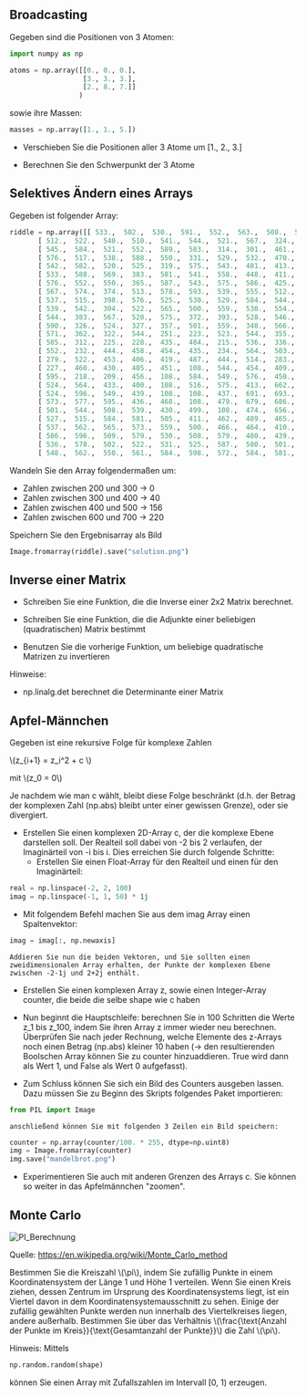 <!-- 
.. title: 5 - Numpy - Übung
.. slug: numpy_uebungen
.. date: 2017-07-07 00:00:00 UTC+01:00
.. tags: mathjax
.. category: 
.. link: 
.. description: 
.. type: text
-->



## Broadcasting

Gegeben sind die Positionen von 3 Atomen:

```python
import numpy as np

atoms = np.array([[0., 0., 0.],
                  [3., 3., 3.],
                  [2., 8., 7.]]
                 )
```

sowie ihre Massen:

```python
masses = np.array([1., 1., 5.])
```

* Verschieben Sie die Positionen aller 3 Atome um [1., 2., 3.]

* Berechnen Sie den Schwerpunkt der 3 Atome

## Selektives Ändern eines Arrays

Gegeben ist folgender Array:

```python
riddle = np.array([[ 533.,  502.,  530.,  591.,  552.,  563.,  508.,  581.,  570.,  557.,  510.,  303.,  355.,  389.,  306.,  598.,  540.,  526.,  585.,  599.,  505.,  547.,  569.,  566.,  580.,  564.,  531.,  573.],
       [ 512.,  522.,  540.,  510.,  541.,  544.,  521.,  567.,  324.,  388.,  384.,  495.,  457.,  469.,  485.,  300.,  426.,  410.,  584.,  545.,  518.,  591.,  518.,  536.,  508.,  556.,  595.,  560.],
       [ 545.,  584.,  521.,  552.,  589.,  583.,  314.,  301.,  461.,  473.,  436.,  469.,  478.,  440.,  449.,  431.,  461.,  461.,  322.,  319.,  592.,  522.,  554.,  569.,  593.,  502.,  551.,  514.],
       [ 576.,  517.,  538.,  588.,  550.,  331.,  529.,  532.,  470.,  469.,  471.,  461.,  426.,  400.,  450.,  462.,  422.,  430.,  454.,  487.,  398.,  529.,  584.,  567.,  594.,  522.,  530.,  506.],
       [ 542.,  582.,  520.,  525.,  319.,  575.,  543.,  481.,  413.,  474.,  408.,  446.,  433.,  465.,  409.,  448.,  407.,  401.,  485.,  434.,  403.,  360.,  525.,  523.,  581.,  528.,  555.,  567.],
       [ 533.,  588.,  569.,  383.,  581.,  541.,  558.,  448.,  411.,  425.,  403.,  463.,  423.,  457.,  493.,  472.,  460.,  470.,  444.,  418.,  498.,  426.,  340.,  577.,  556.,  544.,  560.,  589.],
       [ 576.,  552.,  550.,  365.,  587.,  543.,  575.,  586.,  425.,  430.,  493.,  488.,  446.,  460.,  447.,  493.,  404.,  414.,  444.,  430.,  417.,  449.,  317.,  538.,  559.,  596.,  513.,  553.],
       [ 567.,  574.,  374.,  513.,  578.,  593.,  539.,  555.,  512.,  407.,  435.,  483.,  458.,  456.,  462.,  433.,  497.,  465.,  459.,  400.,  445.,  436.,  456.,  356.,  547.,  526.,  508.,  573.],
       [ 537.,  515.,  398.,  576.,  525.,  530.,  529.,  584.,  544.,  513.,  450.,  420.,  426.,  489.,  441.,  432.,  427.,  444.,  482.,  415.,  486.,  472.,  466.,  320.,  501.,  535.,  592.,  580.],
       [ 539.,  542.,  304.,  522.,  565.,  500.,  559.,  530.,  554.,  520.,  526.,  594.,  423.,  472.,  477.,  468.,  428.,  374.,  343.,  332.,  379.,  419.,  477.,  354.,  557.,  554.,  554.,  550.],
       [ 544.,  383.,  567.,  520.,  575.,  372.,  393.,  528.,  546.,  571.,  531.,  538.,  548.,  540.,  566.,  355.,  387.,  407.,  471.,  332.,  352.,  347.,  369.,  494.,  394.,  566.,  590.,  521.],
       [ 590.,  326.,  524.,  327.,  357.,  501.,  559.,  348.,  566.,  516.,  522.,  505.,  502.,  501.,  363.,  445.,  442.,  398.,  329.,  548.,  591.,  512.,  595.,  358.,  344.,  571.,  519.,  543.],
       [ 571.,  362.,  322.,  544.,  251.,  223.,  523.,  544.,  355.,  542.,  597.,  587.,  571.,  322.,  446.,  377.,  343.,  108.,  509.,  573.,  136.,  584.,  672.,  367.,  349.,  564.,  543.,  520.],
       [ 585.,  312.,  225.,  228.,  435.,  484.,  215.,  536.,  336.,  522.,  529.,  557.,  375.,  455.,  350.,  371.,  108.,  523.,  507.,  218.,  298.,  221.,  292.,  244.,  242.,  294.,  556.,  573.],
       [ 552.,  232.,  444.,  458.,  454.,  435.,  234.,  564.,  503.,  365.,  589.,  555.,  303.,  394.,  582.,  364.,  507.,  258.,  299.,  258.,  219.,  291.,  269.,  269.,  243.,  230.,  281.,  536.],
       [ 279.,  522.,  453.,  406.,  419.,  487.,  444.,  514.,  283.,  398.,  521.,  352.,  487.,  309.,  347.,  108.,  214.,  236.,  602.,  261.,  221.,  200.,  292.,  235.,  261.,  236.,  292.,  540.],
       [ 227.,  460.,  430.,  405.,  451.,  108.,  544.,  454.,  409.,  379.,  505.,  595.,  314.,  317.,  325.,  108.,  236.,  279.,  270.,  234.,  226.,  553.,  215.,  219.,  246.,  622.,  540.,  577.],
       [ 595.,  218.,  209.,  456.,  108.,  584.,  549.,  576.,  450.,  401.,  491.,  515.,  321.,  654.,  697.,  267.,  276.,  249.,  531.,  651.,  606.,  558.,  604.,  693.,  594.,  570.,  560.,  523.],
       [ 524.,  564.,  433.,  400.,  108.,  516.,  575.,  413.,  662.,  648.,  666.,  470.,  579.,  488.,  641.,  210.,  204.,  553.,  541.,  648.,  238.,  656.,  230.,  642.,  549.,  599.,  598.,  500.],
       [ 524.,  596.,  549.,  439.,  108.,  108.,  437.,  691.,  693.,  671.,  659.,  628.,  420.,  494.,  581.,  282.,  246.,  506.,  611.,  612.,  227.,  670.,  275.,  691.,  634.,  461.,  597.,  553.],
       [ 573.,  577.,  595.,  436.,  468.,  108.,  479.,  679.,  686.,  686.,  678.,  627.,  435.,  586.,  515.,  297.,  264.,  263.,  679.,  648.,  521.,  570.,  609.,  601.,  687.,  481.,  574.,  509.],
       [ 501.,  544.,  508.,  539.,  430.,  499.,  108.,  474.,  656.,  669.,  601.,  462.,  108.,  108.,  108.,  502.,  232.,  685.,  687.,  201.,  437.,  569.,  549.,  576.,  558.,  409.,  516.,  584.],
       [ 527.,  515.,  584.,  581.,  505.,  411.,  462.,  489.,  465.,  454.,  406.,  108.,  108.,  347.,  307.,  262.,  576.,  580.,  282.,  262.,  240.,  295.,  276.,  210.,  214.,  280.,  277.,  509.],
       [ 537.,  562.,  565.,  573.,  559.,  500.,  466.,  464.,  410.,  404.,  108.,  108.,  108.,  108.,  108.,  287.,  543.,  521.,  686.,  659.,  261.,  278.,  266.,  276.,  293.,  288.,  554.,  541.],
       [ 586.,  596.,  509.,  579.,  530.,  508.,  579.,  480.,  439.,  629.,  631.,  458.,  488.,  416.,  429.,  477.,  487.,  535.,  564.,  546.,  538.,  529.,  596.,  412.,  500.,  559.,  508.,  596.],
       [ 536.,  578.,  502.,  522.,  531.,  525.,  587.,  580.,  501.,  487.,  439.,  432.,  478.,  443.,  405.,  548.,  533.,  439.,  486.,  415.,  476.,  417.,  472.,  541.,  528.,  595.,  531.,  549.],
       [ 548.,  562.,  550.,  561.,  584.,  598.,  572.,  584.,  581.,  544.,  577.,  591.,  548.,  530.,  512.,  552.,  587.,  511.,  577.,  565.,  591.,  560.,  565.,  595.,  544.,  556.,  585.,  520.]])
```

Wandeln Sie den Array folgendermaßen um:

* Zahlen zwischen 200 und 300 -> 0
* Zahlen zwischen 300 und 400 -> 40
* Zahlen zwischen 400 und 500 -> 156
* Zahlen zwischen 600 und 700 -> 220

Speichern Sie den Ergebnisarray als Bild

```python
Image.fromarray(riddle).save("solution.png")
```


## Inverse einer Matrix

* Schreiben Sie eine Funktion, die die Inverse einer 2x2 Matrix berechnet.

* Schreiben Sie eine Funktion, die die Adjunkte einer beliebigen (quadratischen) Matrix bestimmt

* Benutzen Sie die vorherige Funktion, um beliebige quadratische Matrizen zu invertieren

Hinweise:

* np.linalg.det berechnet die Determinante einer Matrix


## Apfel-Männchen

Gegeben ist eine rekursive Folge für komplexe Zahlen


\\(z_{i+1} = z_i^2 + c \\)

mit \\(z_0 = 0\\)

Je nachdem wie man c wählt, bleibt diese Folge beschränkt (d.h. der Betrag der komplexen Zahl (np.abs) bleibt unter einer gewissen Grenze), oder sie divergiert.

* Erstellen Sie einen komplexen 2D-Array c, der die komplexe Ebene darstellen soll. Der Realteil soll dabei von -2 bis 2 verlaufen, der Imaginärteil von -i bis i.
 Dies erreichen Sie durch folgende Schritte:
  * Erstellen Sie einen Float-Array für den Realteil und einen für den Imaginärteil:
    
```python
real = np.linspace(-2, 2, 100)
imag = np.linspace(-1, 1, 50) * 1j
```

  * Mit folgendem Befehl machen Sie aus dem imag Array einen Spaltenvektor:
    
```python
imag = imag[:, np.newaxis]
```

    Addieren Sie nun die beiden Vektoren, und Sie sollten einen zweidimensionalen Array erhalten, der Punkte der komplexen Ebene zwischen -2-1j und 2+2j enthält.

  * Erstellen Sie einen komplexen Array z, sowie einen Integer-Array counter, die beide die selbe shape wie c haben

  * Nun beginnt die Hauptschleife: berechnen Sie in 100 Schritten die Werte z_1 bis z_100, indem Sie ihren Array z immer wieder neu berechnen. Überprüfen Sie nach jeder Rechnung, welche Elemente des z-Arrays noch einen Betrag (np.abs) kleiner 10 haben (-> den resultierenden Boolschen Array können Sie zu counter hinzuaddieren. True wird dann als Wert 1, und False als Wert 0 aufgefasst).

  * Zum Schluss können Sie sich ein Bild des Counters ausgeben lassen. Dazu müssen Sie zu Beginn des Skripts folgendes Paket importieren:
    
```python
from PIL import Image
```

    anschließend können Sie mit folgenden 3 Zeilen ein Bild speichern:

```python
counter = np.array(counter/100. * 255, dtype=np.uint8)
img = Image.fromarray(counter)
img.save("mandelbrot.png") 
```

   * Experimentieren Sie auch mit anderen Grenzen des Arrays c. Sie können so weiter in das Apfelmännchen "zoomen".

    
## Monte Carlo

![PI_Berechnung](https://upload.wikimedia.org/wikipedia/commons/8/84/Pi_30K.gif)

Quelle: https://en.wikipedia.org/wiki/Monte_Carlo_method

Bestimmen Sie die Kreiszahl \\(\pi\\), indem Sie zufällig Punkte in einem Koordinatensystem der Länge 1 und Höhe 1 verteilen. 
Wenn Sie einen Kreis ziehen, dessen Zentrum im Ursprung des Koordinatensystems liegt, ist ein Viertel davon in dem Koordinatensystemausschnitt zu sehen.
Einige der zufällig gewählten Punkte werden nun innerhalb des Viertelkreises liegen, andere außerhalb. 
Bestimmen Sie über das Verhältnis \\(\frac{\text{Anzahl der Punkte im Kreis}}{\text{Gesamtanzahl der Punkte}}\\) die Zahl \\(\pi\\). 

Hinweis: 
Mittels

```python
np.random.random(shape)
```

können Sie einen Array mit Zufallszahlen im Intervall [0, 1) erzeugen.
